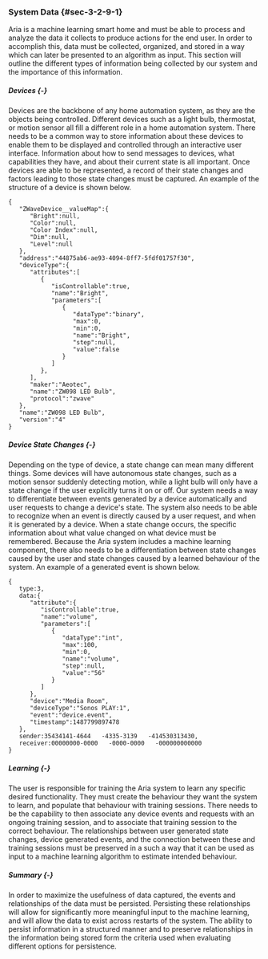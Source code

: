 ### System Data {#sec-3-2-9-1}

Aria is a machine learning smart home and must be able to process and analyze the data it collects
to produce actions for the end user. In order to accomplish this, data must be collected, organized,
and stored in a way which can later be presented to an algorithm as input. This section will outline
the different types of information being collected by our system and the importance of this 
information.

##### Devices {-}

Devices are the backbone of any home automation system, as they are the objects being controlled.
Different devices such as a light bulb, thermostat, or motion sensor all fill a different role in a
home automation system. There needs to be a common way to store information about these devices to
enable them to be displayed and controlled through an interactive user interface. Information about
how to send messages to devices, what capabilities they have, and about their current state is all
important. Once devices are able to be represented, a record of their state changes and factors 
leading to those state changes must be captured. An example of the structure of a device is shown
below.

```
{  
   "ZWaveDevice__valueMap":{  
      "Bright":null,
      "Color":null,
      "Color Index":null,
      "Dim":null,
      "Level":null
   },
   "address":"44875ab6-ae93-4094-8ff7-5fdf01757f30",
   "deviceType":{  
      "attributes":[  
         {  
            "isControllable":true,
            "name":"Bright",
            "parameters":[  
               {  
                  "dataType":"binary",
                  "max":0,
                  "min":0,
                  "name":"Bright",
                  "step":null,
                  "value":false
               }
            ]
         },
      ],
      "maker":"Aeotec",
      "name":"ZW098 LED Bulb",
      "protocol":"zwave"
   },
   "name":"ZW098 LED Bulb",
   "version":"4"
}																
```
##### Device State Changes {-} 

Depending on the type of device, a state change can mean many different things. Some devices will
have autonomous state changes, such as a motion sensor suddenly detecting motion, while a light bulb 
will only have a state change if the user explicitly turns it on or off. Our system needs a way to 
differentiate between events generated by a device automatically and user requests to change a 
device's state. The system also needs to be able to recognize when an event is directly caused by
a user request, and when it is generated by a device. When a state change occurs, the specific 
information about what value changed on what device must be remembered. Because the Aria system 
includes a machine learning component, there also needs to be a differentiation between state 
changes caused by the user and state changes caused by a learned behaviour of the system. An example
of a generated event is shown below.

```
{  
   type:3,
   data:{  
      "attribute":{  
         "isControllable":true,
         "name":"volume",
         "parameters":[  
            {  
               "dataType":"int",
               "max":100,
               "min":0,
               "name":"volume",
               "step":null,
               "value":"56"
            }
         ]
      },
      "device":"Media Room",
      "deviceType":"Sonos PLAY:1",
      "event":"device.event",
      "timestamp":1487799897478
   },
   sender:35434141-4644   -4335-3139   -414530313430,
   receiver:00000000-0000   -0000-0000   -000000000000
}
```

##### Learning {-}

The user is responsible for training the Aria system to learn any specific desired functionality.
They must create the behaviour they want the system to learn, and populate that behaviour with
training sessions. There needs to be the capability to then associate any device events and requests
with an ongoing training session, and to associate that training session to the correct behaviour.
The relationships between user generated state changes, device generated events, and the connection
between these and training sessions must be preserved in a such a way that it can be used as input 
to a machine learning algorithm to estimate intended behaviour.

##### Summary {-}

In order to maximize the usefulness of data captured, the events and relationships of the data must
be persisted. Persisting these relationships will allow for significantly more meaningful input to
the machine learning, and will allow the data to exist across restarts of the system. The ability to
persist information in a structured manner and to preserve relationships in the information being 
stored form the criteria used when evaluating different options for persistence.
